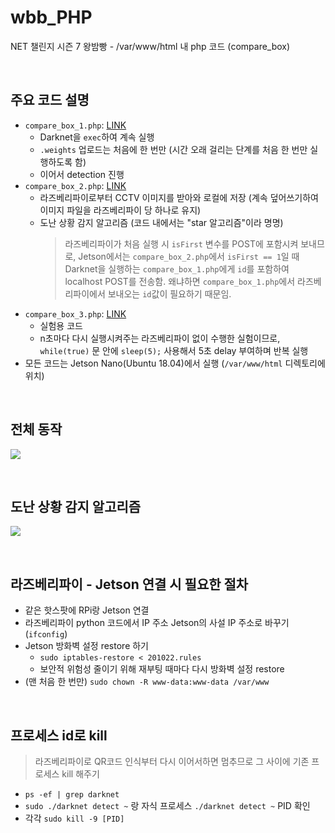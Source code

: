 # wbb_PHP
 NET 챌린지 시즌 7 왕밤빵 - /var/www/html 내 php 코드 (compare_box)

<br>

## 주요 코드 설명
- `compare_box_1.php`: [LINK](https://github.com/seungriyou/wbb_PHP/blob/master/www/html/compare_box_1.php)
  - Darknet을 `exec`하여 계속 실행
  - `.weights` 업로드는 처음에 한 번만 (시간 오래 걸리는 단계를 처음 한 번만 실행하도록 함)
  - 이어서 detection 진행
- `compare_box_2.php`: [LINK](https://github.com/seungriyou/wbb_PHP/blob/master/www/html/compare_box_2.php)
  - 라즈베리파이로부터 CCTV 이미지를 받아와 로컬에 저장 (계속 덮어쓰기하여 이미지 파일을 라즈베리파이 당 하나로 유지)
  - 도난 상황 감지 알고리즘 (코드 내에서는 "star 알고리즘"이라 명명)  
    > 라즈베리파이가 처음 실행 시 `isFirst` 변수를 POST에 포함시켜 보내므로, Jetson에서는 `compare_box_2.php`에서 `isFirst == 1`일 때 Darknet을 실행하는 `compare_box_1.php`에게 `id`를 포함하여 localhost POST를 전송함. 왜냐하면 `compare_box_1.php`에서 라즈베리파이에서 보내오는 `id`값이 필요하기 때문임.
- `compare_box_3.php`: [LINK](https://github.com/seungriyou/wbb_PHP/blob/master/www/html/compare_box_3.php)
  - 실험용 코드
  - n초마다 다시 실행시켜주는 라즈베리파이 없이 수행한 실험이므로, `while(true)` 문 안에 `sleep(5);` 사용해서 5초 delay 부여하며 반복 실행
- 모든 코드는 Jetson Nano(Ubuntu 18.04)에서 실행 (`/var/www/html` 디렉토리에 위치)

<br>

## 전체 동작
![](https://user-images.githubusercontent.com/43572543/158790715-a8a30eb2-3464-4190-98a0-ce5a3f529723.png)

<br>

## 도난 상황 감지 알고리즘
![](https://user-images.githubusercontent.com/43572543/158790690-73b04adf-4d4e-41f1-ac5b-7e927cb2f191.png)

<br>

## 라즈베리파이 - Jetson 연결 시 필요한 절차
- 같은 핫스팟에 RPi랑 Jetson 연결
- 라즈베리파이 python 코드에서 IP 주소 Jetson의 사설 IP 주소로 바꾸기 (`ifconfig`)
- Jetson 방화벽 설정 restore 하기
  - `sudo iptables-restore < 201022.rules` 
  - 보안적 위험성 줄이기 위해 재부팅 때마다 다시 방화벽 설정 restore
- (맨 처음 한 번만) `sudo chown -R www-data:www-data /var/www`

<br>

## 프로세스 id로 kill
> 라즈베리파이로 QR코드 인식부터 다시 이어서하면 멈추므로 그 사이에 기존 프로세스 kill 해주기
- `ps -ef | grep darknet` 
- `sudo ./darknet detect ~` 랑 자식 프로세스 `./darknet detect ~` PID 확인
- 각각 `sudo kill -9 [PID]` 
